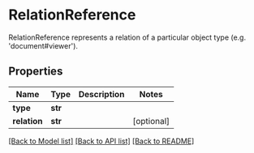 # RelationReference

RelationReference represents a relation of a particular object type (e.g. 'document#viewer').

## Properties
Name | Type | Description | Notes
------------ | ------------- | ------------- | -------------
**type** | **str** |  | 
**relation** | **str** |  | [optional] 

[[Back to Model list]](../README.md#documentation-for-models) [[Back to API list]](../README.md#documentation-for-api-endpoints) [[Back to README]](../README.md)


